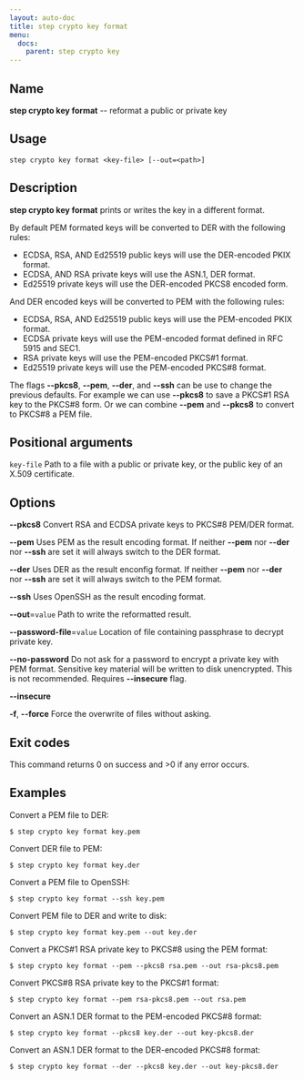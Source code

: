 ```yaml
---
layout: auto-doc
title: step crypto key format
menu:
  docs:
    parent: step crypto key
---
```


## Name
**step crypto key format** -- reformat a public or private key

## Usage

```raw
step crypto key format <key-file> [--out=<path>]
```

## Description

**step crypto key format** prints or writes the key in
a different format.

By default PEM formated keys will be converted to DER with the following rules:

 * ECDSA, RSA, AND Ed25519 public keys will use the DER-encoded PKIX format.
 * ECDSA, AND RSA private keys will use the ASN.1, DER format.
 * Ed25519 private keys will use the DER-encoded PKCS8 encoded form.

And DER encoded keys will be converted to PEM with the following rules:

 * ECDSA, RSA, AND Ed25519 public keys will use the PEM-encoded PKIX format.
 * ECDSA private keys will use the PEM-encoded format defined in RFC 5915 and
   SEC1.
 * RSA private keys will use the PEM-encoded PKCS#1 format.
 * Ed25519 private keys will use the PEM-encoded PKCS#8 format.

The flags **--pkcs8**, **--pem**, **--der**, and **--ssh** can be use to change
the previous defaults. For example we can use **--pkcs8** to save a PKCS#1 RSA
key to the PKCS#8 form. Or we can combine **--pem** and **--pkcs8** to convert
to PKCS#8 a PEM file.

## Positional arguments

`key-file`
Path to a file with a public or private key, or the public key of an
   X.509 certificate.

## Options


**--pkcs8**
Convert RSA and ECDSA private keys to PKCS#8 PEM/DER format.

**--pem**
Uses PEM as the result encoding format. If neither **--pem** nor **--der** nor
**--ssh** are set it will always switch to the DER format.

**--der**
Uses DER as the result enconfig format. If neither **--pem** nor **--der** nor
**--ssh** are set it will always switch to the PEM format.

**--ssh**
Uses OpenSSH as the result encoding format.

**--out**=`value`
Path to write the reformatted result.

**--password-file**=`value`
Location of file containing passphrase to decrypt private key.

**--no-password**
Do not ask for a password to encrypt a private key with PEM format. Sensitive
key material will be written to disk unencrypted. This is not recommended.
Requires **--insecure** flag.

**--insecure**


**-f**, **--force**
Force the overwrite of files without asking.

## Exit codes

This command returns 0 on success and >0 if any error occurs.

## Examples

Convert a PEM file to DER:
```shell
$ step crypto key format key.pem
```

Convert DER file to PEM:
```shell
$ step crypto key format key.der
```

Convert a PEM file to OpenSSH:
```shell
$ step crypto key format --ssh key.pem
```

Convert PEM file to DER and write to disk:
```shell
$ step crypto key format key.pem --out key.der
```

Convert a PKCS#1 RSA private key to PKCS#8 using the PEM format:
```shell
$ step crypto key format --pem --pkcs8 rsa.pem --out rsa-pkcs8.pem
```

Convert PKCS#8 RSA private key to the PKCS#1 format:
```shell
$ step crypto key format --pem rsa-pkcs8.pem --out rsa.pem
```

Convert an ASN.1 DER format to the PEM-encoded PKCS#8 format:
```shell
$ step crypto key format --pkcs8 key.der --out key-pkcs8.der
```

Convert an ASN.1 DER format to the DER-encoded PKCS#8 format:
```shell
$ step crypto key format --der --pkcs8 key.der --out key-pkcs8.der
```

